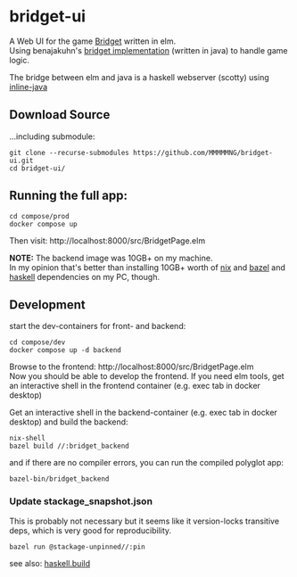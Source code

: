 # bridget-ui
A  Web UI for the game [Bridget](https://boardgamegeek.com/boardgame/286904/bridget) written in elm.  
Using benajakuhn's [bridget implementation](https://github.com/benajakuhn/wodsBridget) (written in java) to handle game logic.

The bridge between elm and java is a haskell webserver (scotty) using [inline-java](https://github.com/tweag/inline-java)

## Download Source
...including submodule:
```shell
git clone --recurse-submodules https://github.com/MMMMMNG/bridget-ui.git
cd bridget-ui/
```

## Running the full app:
```shell
cd compose/prod
docker compose up
```
Then visit: http://localhost:8000/src/BridgetPage.elm  


**NOTE:** The backend image was 10GB+ on my machine.  
In my opinion that's better than installing 10GB+ worth of [nix](https://nixos.org/) and [bazel](https://bazel.build/) and [haskell](https://www.haskell.org/) dependencies on my PC, though.

## Development
start the dev-containers for front- and backend:
```shell
cd compose/dev
docker compose up -d backend
```
Browse to the frontend: http://localhost:8000/src/BridgetPage.elm  
Now you should be able to develop the frontend. If you need elm tools, get an interactive shell in the frontend container (e.g. exec tab in docker desktop) 

Get an interactive shell in the backend-container (e.g. exec tab in docker desktop) and build the backend:
```shell
nix-shell
bazel build //:bridget_backend
```
and if there are no compiler errors, you can run the compiled polyglot app:
```shell
bazel-bin/bridget_backend
```
### Update stackage_snapshot.json
This is probably not necessary but it seems like it version-locks transitive deps, which is very good for reproducibility.
```shell
bazel run @stackage-unpinned//:pin
```
see also: [haskell.build](https://release.api.haskell.build/haskell/cabal#stack_snapshot)